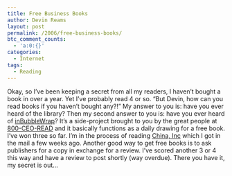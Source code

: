 ```yaml
---
title: Free Business Books
author: Devin Reams
layout: post
permalink: /2006/free-business-books/
btc_comment_counts:
  - 'a:0:{}'
categories:
  - Internet
tags:
  - Reading
---
```

Okay, so I&#8217;ve been keeping a secret from all my readers, I haven&#8217;t bought a book in over a year. Yet I&#8217;ve probably read 4 or so. &#8220;But Devin, how can you read books if you haven&#8217;t bought any?!&#8221; My answer to you is: have you ever heard of the library? Then my second answer to you is: have you ever heard of [inBubbleWrap][1]? It&#8217;s a side-project brought to you by the great people at [800-CEO-READ][2] and it basically functions as a daily drawing for a free book. I&#8217;ve won three so far. I&#8217;m in the process of reading [China, Inc][3] which I got in the mail a few weeks ago. Another good way to get free books is to ask publishers for a copy in exchange for a review. I&#8217;ve scored another 3 or 4 this way and have a review to post shortly (way overdue). There you have it, my secret is out&#8230;

 [1]: http://www.inbubblewrap.com/
 [2]: http://800ceoread.com/
 [3]: http://800ceoread.com/products/?ISBN=0743257529